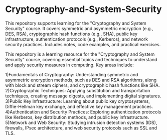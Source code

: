 # Cryptography-and-System-Security
This repository supports learning for the "Cryptography and System Security" course. It covers symmetric and asymmetric encryption (e.g., DES, RSA), cryptographic hash functions (e.g., SHA), public key infrastructure, authentication protocols (e.g., Kerberos), and network security practices. Includes notes, code examples, and practical exercises.

This repository is a learning resource for the "Cryptography and System Security" course, covering essential topics and techniques to understand and apply security measures in computing. Key areas include:

1)Fundamentals of Cryptography: Understanding symmetric and asymmetric encryption methods, such as DES and RSA algorithms, along with block and stream ciphers, and cryptographic hash functions like SHA. <br>
2)Cryptographic Techniques: Applying substitution and transportation techniques, creating message digests, and implementing digital signatures.<br>
3)Public Key Infrastructure: Learning about public key cryptosystems, Diffie-Hellman key exchange, and effective key management practices.<br>
4)Authentication and Security Practices: Exploring authentication protocols like Kerberos, key distribution methods, and public key infrastructure.<br>
5)Network and Web Security: Studying intrusion detection systems (IDS), firewalls, IPsec architecture, and web security protocols such as SSL and TLS.<br>
